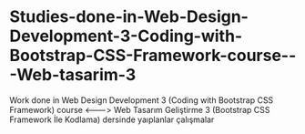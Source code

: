 # Studies-done-in-Web-Design-Development-3-Coding-with-Bootstrap-CSS-Framework-course---Web-tasarim-3
Work done in Web Design Development 3 (Coding with Bootstrap CSS Framework) course  <---> Web Tasarım Geliştirme 3 (Bootstrap CSS Framework İle Kodlama) dersinde yaıplanlar çalışmalar
